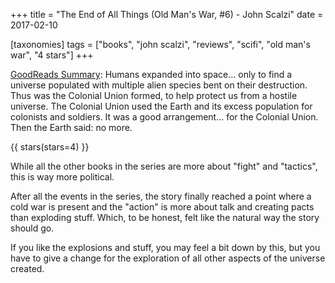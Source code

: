 +++
title = "The End of All Things (Old Man's War, #6) - John Scalzi"
date = 2017-02-10

[taxonomies]
tags = ["books", "john scalzi", "reviews", "scifi", "old man's war", 
"4 stars"]
+++

[GoodReads Summary](https://www.goodreads.com/book/show/23168809-the-end-of-all-things):
Humans expanded into space... only to find a universe populated with multiple
alien species bent on their destruction. Thus was the Colonial Union formed,
to help protect us from a hostile universe. The Colonial Union used the Earth
and its excess population for colonists and soldiers. It was a good
arrangement... for the Colonial Union. Then the Earth said: no more.

<!-- more -->

{{ stars(stars=4) }}

While all the other books in the series are more about "fight" and "tactics",
this is way more political.

After all the events in the series, the story finally reached a point where a
cold war is present and the "action" is more about talk and creating pacts
than exploding stuff. Which, to be honest, felt like the natural way the story
should go.

If you like the explosions and stuff, you may feel a bit down by this, but you
have to give a change for the exploration of all other aspects of the universe
created.
